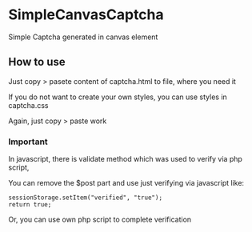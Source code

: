 # SimpleCanvasCaptcha
Simple Captcha generated in canvas element

## How to use
Just copy > pasete content of captcha.html to file, where you need it

If you do not want to create your own styles, you can use styles in captcha.css

Again, just copy > paste work

### Important

In javascript, there is validate method which was used to verify via php script,

You can remove the $post part and use just verifying via javascript like:
```
sessionStorage.setItem("verified", "true");
return true;
```

Or, you can use own php script to complete verification
